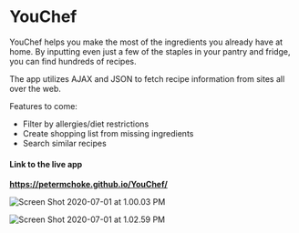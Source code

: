 # YouChef

YouChef helps you make the most of the ingredients you already have at home. By inputting even just a few   of the staples in your pantry and fridge, you can find hundreds of recipes. 



The app utilizes AJAX and JSON to fetch recipe information from sites all over the web. 



Features to come: 

- Filter by allergies/diet restrictions
- Create shopping list from missing ingredients
- Search similar recipes



#### Link to the live app

**https://petermchoke.github.io/YouChef/**



 

![Screen Shot 2020-07-01 at 1.00.03 PM](https://tva1.sinaimg.cn/large/007S8ZIlgy1ggc0kb2qtxj30l40ke0uf.jpg)

![Screen Shot 2020-07-01 at 1.02.59 PM](https://tva1.sinaimg.cn/large/007S8ZIlgy1ggc0kbzo3zj30yx0hn0ys.jpg)


